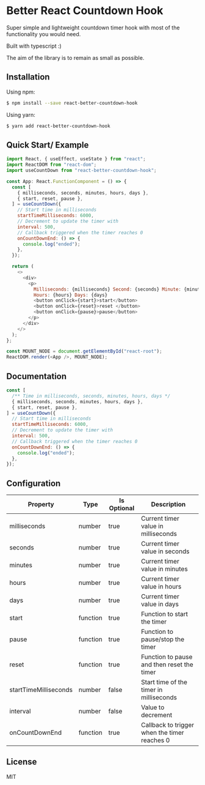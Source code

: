 # Better React Countdown Hook

Super simple and lightweight countdown timer hook with most of the functionality you would need.

Built with typescript :)

The aim of the library is to remain as small as possible.

## Installation

Using npm:

```bash
$ npm install --save react-better-countdown-hook
```

Using yarn:

```bash
$ yarn add react-better-countdown-hook
```

## Quick Start/ Example

```js
import React, { useEffect, useState } from "react";
import ReactDOM from "react-dom";
import useCountDown from "react-better-countdown-hook";

const App: React.FunctionComponent = () => {
  const [
    { milliseconds, seconds, minutes, hours, days },
    { start, reset, pause },
  ] = useCountDown({
    // Start time in milliseconds
    startTimeMilliseconds: 6000,
    // Decrement to update the timer with
    interval: 500,
    // Callback triggered when the timer reaches 0
    onCountDownEnd: () => {
      console.log("ended");
    },
  });

  return (
    <>
      <div>
        <p>
          Milliseconds: {milliseconds} Second: {seconds} Minute: {minutes}
          Hours: {hours} Days: {days}
          <button onClick={start}>start</button>
          <button onClick={reset}>reset </button>
          <button onClick={pause}>pause</button>
        </p>
      </div>
    </>
  );
};

const MOUNT_NODE = document.getElementById("react-root");
ReactDOM.render(<App />, MOUNT_NODE);
```

## Documentation

```js
const [
  /** Time in milliseconds, seconds, minutes, hours, days */
  { milliseconds, seconds, minutes, hours, days },
  { start, reset, pause },
] = useCountDown({
  // Start time in milliseconds
  startTimeMilliseconds: 6000,
  // Decrement to update the timer with
  interval: 500,
  // Callback triggered when the timer reaches 0
  onCountDownEnd: () => {
    console.log("ended");
  },
});
```

## Configuration

| Property              | Type     | Is Optional | Description                                  |
| --------------------- | -------- | ----------- | -------------------------------------------- |
| milliseconds          | number   | true        | Current timer value in milliseconds          |
| seconds               | number   | true        | Current timer value in seconds               |
| minutes               | number   | true        | Current timer value in minutes               |
| hours                 | number   | true        | Current timer value in hours                 |
| days                  | number   | true        | Current timer value in days                  |
| start                 | function | true        | Function to start the timer                  |
| pause                 | function | true        | Function to pause/stop the timer             |
| reset                 | function | true        | Function to pause and then reset the timer   |
| startTimeMilliseconds | number   | false       | Start time of the timer in milliseconds      |
| interval              | number   | false       | Value to decrement                           |
| onCountDownEnd        | function | true        | Callback to trigger when the timer reaches 0 |

## License

MIT
